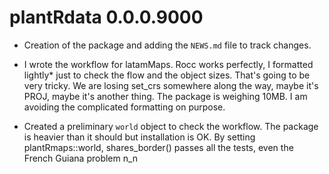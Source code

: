 # plantRdata 0.0.0.9000

* Creation of the package and adding the `NEWS.md` file to track changes.

* I wrote the workflow for latamMaps. Rocc works perfectly, I formatted lightly* just to check the flow and the object sizes. That's going to be very tricky. We are losing set_crs somewhere along the way, maybe it's PROJ, maybe it's another thing. The package is weighing 10MB. I am avoiding the complicated formatting on purpose.

* Created a preliminary `world` object to check the workflow. The package is heavier than it should but installation is OK. By setting plantRmaps::world, shares_border() passes all the tests, even the French Guiana problem n_n



